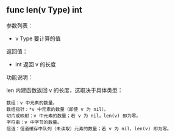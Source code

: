 ## func len(v Type) int

参数列表：

- v Type 要计算的值

返回值：

- int 返回 v 的长度

功能说明：

len 内建函数返回 v 的长度，这取决于具体类型：

~~~
数组：v 中元素的数量。
数组指针：*v 中元素的数量（即使 v 为 nil）。
切片或映射：v 中元素的数量；若 v 为 nil，len(v) 即为零。
字符串：v 中字节的数量。
信道：信道缓存中队列（未读取）元素的数量；若 v 为 nil，len(v) 即为零。
~~~